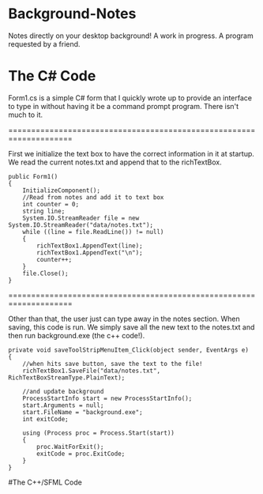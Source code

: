# Background-Notes
Notes directly on your desktop background! A work in progress. A program requested by a friend.

# The C# Code
Form1.cs is a simple C# form that I quickly wrote up to provide an interface to type in without having it be a command prompt program. There isn't much to it.

====================================================================

First we initialize the text box to have the correct information in it at startup. We read the current notes.txt and append that to the richTextBox.
```
public Form1()
{
    InitializeComponent();
    //Read from notes and add it to text box
    int counter = 0;
    string line;
    System.IO.StreamReader file = new System.IO.StreamReader("data/notes.txt");
    while ((line = file.ReadLine()) != null)
    {
        richTextBox1.AppendText(line);
        richTextBox1.AppendText("\n");
        counter++;
    }
    file.Close();
}
```

====================================================================

Other than that, the user just can type away in the notes section. When saving, this code is run. We simply save all the new text to the notes.txt and then run background.exe (the c++ code!).

```
private void saveToolStripMenuItem_Click(object sender, EventArgs e)
{
    //when hits save button, save the text to the file!
    richTextBox1.SaveFile("data/notes.txt", RichTextBoxStreamType.PlainText);

    //and update background
    ProcessStartInfo start = new ProcessStartInfo();
    start.Arguments = null;
    start.FileName = "background.exe";
    int exitCode;

    using (Process proc = Process.Start(start))
    {
        proc.WaitForExit();
        exitCode = proc.ExitCode;
    }
}
```

#The C++/SFML Code

